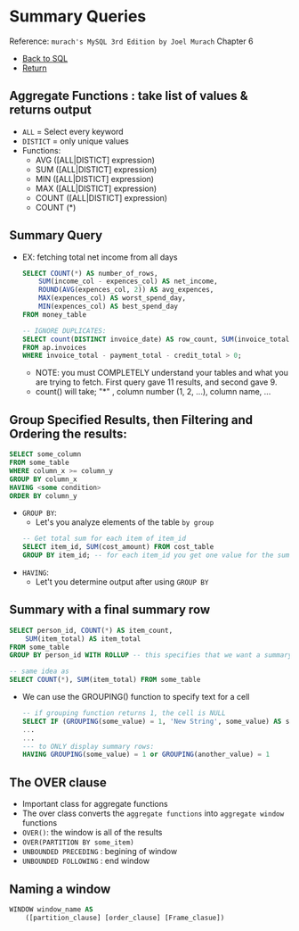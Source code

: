# Summary Queries
Reference: `murach's MySQL 3rd Edition by Joel Murach` Chapter 6
* [Back to SQL](sql.md)
* [Return](../README.md)


## Aggregate Functions : take list of values & returns output
* `ALL` = Select every keyword
* `DISTICT` = only unique values
* Functions:
    * AVG ([ALL|DISTICT] expression)
    * SUM ([ALL|DISTICT] expression)
    * MIN ([ALL|DISTICT] expression)
    * MAX ([ALL|DISTICT] expression)
    * COUNT ([ALL|DISTICT] expression)
    * COUNT (*)
## Summary Query
* EX: fetching total net income from all days
    ```SQL
    SELECT COUNT(*) AS number_of_rows,
        SUM(income_col - expences_col) AS net_income,
        ROUND(AVG(expences_col, 2)) AS avg_expences,
        MAX(expences_col) AS worst_spend_day,
        MIN(expences_col) AS best_spend_day
    FROM money_table

    -- IGNORE DUPLICATES:
    SELECT count(DISTINCT invoice_date) AS row_count, SUM(invoice_total) 
    FROM ap.invoices
    WHERE invoice_total - payment_total - credit_total > 0;
    ```
    * NOTE: you must COMPLETELY understand your tables and what you are trying to fetch. First query gave 11 results, and second gave 9.
    * count() will take; "*" , column number (1, 2, ...), column name, ...

## Group Specified Results, then Filtering and Ordering the results:
```SQL
SELECT some_column
FROM some_table
WHERE column_x >= column_y
GROUP BY column_x
HAVING <some condition>
ORDER BY column_y
```
* `GROUP BY`:
    * Let's you analyze elements of the table `by group`
    ```SQL
    -- Get total sum for each item of item_id
    SELECT item_id, SUM(cost_amount) FROM cost_table
    GROUP BY item_id; -- for each item_id you get one value for the sum
    ```
* `HAVING`:
    * Let't you determine output after using `GROUP BY`
## Summary with a final summary row
```SQL
SELECT person_id, COUNT(*) AS item_count,
    SUM(item_total) AS item_total
FROM some_table
GROUP BY person_id WITH ROLLUP -- this specifies that we want a summary row that gives a sum of all of the rows

-- same idea as
SELECT COUNT(*), SUM(item_total) FROM some_table
```
* We can use the GROUPING() function to specify text for a cell
    ```SQL
    -- if grouping function returns 1, the cell is NULL
    SELECT IF (GROUPING(some_value) = 1, 'New String', some_value) AS some_value
    ...
    ...
    --- to ONLY display summary rows:
    HAVING GROUPING(some_value) = 1 or GROUPING(another_value) = 1
    ```
## The OVER clause
* Important class for aggregate functions
* The over class converts the `aggregate functions` into `aggregate window` functions
* `OVER()`: the window is all of the results
* `OVER(PARTITION BY some_item)`
* `UNBOUNDED PRECEDING` : begining of window
* `UNBOUNDED FOLLOWING` : end window

## Naming a window
```SQL
WINDOW window_name AS
    ([partition_clause] [order_clause] [Frame_clasue])
```
